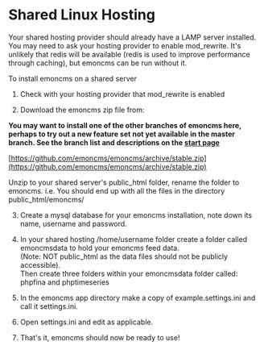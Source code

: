 # Shared Linux Hosting

Your shared hosting provider should already have a LAMP server installed. You may need to ask your hosting provider to enable mod_rewrite. It's unlikely that redis will be available (redis is used to improve performance through caching), but emoncms can be run without it.

To install emoncms on a shared server

1) Check with your hosting provider that mod_rewrite is enabled

2) Download the emoncms zip file from:

**You may want to install one of the other branches of emoncms here, perhaps to try out a new feature set not yet available in the master branch. See the branch list and descriptions on the [start page](https://github.com/emoncms/emoncms)**

[https://github.com/emoncms/emoncms/archive/stable.zip](https://github.com/emoncms/emoncms/archive/stable.zip)

Unzip to your shared server's public_html folder, rename the folder to emoncms.
i.e. You should end up with all the files in the directory public_html/emoncms/

3) Create a mysql database for your emoncms installation, note down its name, username and password.

4) In your shared hosting /home/username folder create a folder called emoncmsdata to hold your emoncms feed data.  
(Note: NOT public_html as the data files should not be publicly accessible).  
Then create three folders within your emoncmsdata folder called: phpfina and phptimeseries

5) In the emoncms app directory make a copy of example.settings.ini and call it settings.ini.  

6)  Open settings.ini and edit as applicable.

6) That's it, emoncms should now be ready to use!
